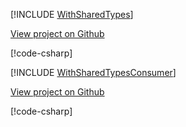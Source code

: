 [!INCLUDE [WithSharedTypes](../../examples/WithSharedTypes/README.md)]

<a href="https://github.com/roflmuffin/CounterStrikeSharp/tree/main/examples/WithSharedTypes" class="btn btn-secondary">View project on Github <i class="bi bi-github"></i></a>

[!code-csharp[](../../examples/WithSharedTypes/WithSharedTypesPlugin.cs)]

[!INCLUDE [WithSharedTypesConsumer](../../examples/WithSharedTypesConsumer/README.md)]

<a href="https://github.com/roflmuffin/CounterStrikeSharp/tree/main/examples/WithSharedTypesConsumer" class="btn btn-secondary">View project on Github <i class="bi bi-github"></i></a>

[!code-csharp[](../../examples/WithSharedTypesConsumer/WithSharedTypesConsumerPlugin.cs)]
